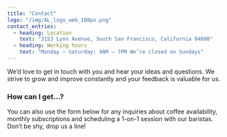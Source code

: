 ```yaml
---
title: "Contact"
logo: "/img/AL_logo_web_180px.png"
contact_entries:
  - heading: Location
    text: "3153 Lynn Avenue, South San Francisco, California 94080"
  - heading: Working hours
    text: "Monday – Saturday: 9AM – 7PM We’re closed on Sundays"
---
```


We’d love to get in touch with you and hear your ideas and
questions. We strive to grow and improve constantly and your feedback
is valuable for us.

<h3 class="f4 b lh-title mb2">How can I get…?</h3> 

You can also use the form below for any inquiries about coffee
availability, monthly subscriptions and scheduling a 1-on-1 session
with our baristas. Don’t be shy, drop us a line!
